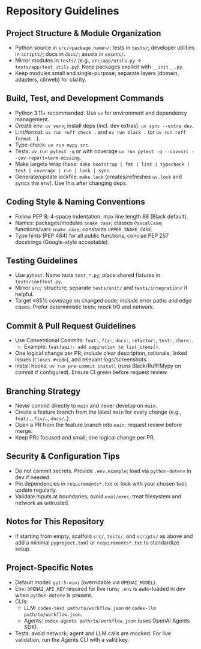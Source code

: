 # Repository Guidelines

## Project Structure & Module Organization
- Python source in `src/<package_name>/`; tests in `tests/`; developer utilities in `scripts/`; docs in `docs/`; assets in `assets/`.
- Mirror modules in `tests/` (e.g., `src/app/utils.py` → `tests/app/test_utils.py`). Keep packages explicit with `__init__.py`.
- Keep modules small and single-purpose; separate layers (domain, adapters, cli/web) for clarity.

## Build, Test, and Development Commands
- Python 3.11+ recommended. Use `uv` for environment and dependency management.
- Create env: `uv venv`; install deps (incl. dev extras): `uv sync --extra dev`.
- Lint/format: `uv run ruff check .` and `uv run black .` (or `uv run ruff format .`).
- Type-check: `uv run mypy src`.
- Tests: `uv run pytest -q` or with coverage `uv run pytest -q --cov=src --cov-report=term-missing`.
- Make targets wrap these: `make bootstrap | fmt | lint | typecheck | test | coverage | run | lock | sync`.
- Generate/update lockfile: `make lock` (creates/refreshes `uv.lock` and syncs the env). Use this after changing deps.

## Coding Style & Naming Conventions
- Follow PEP 8; 4-space indentation; max line length 88 (Black default).
- Names: packages/modules `snake_case`; classes `PascalCase`; functions/vars `snake_case`; constants `UPPER_SNAKE_CASE`.
- Type hints (PEP 484) for all public functions; concise PEP 257 docstrings (Google-style acceptable).

## Testing Guidelines
- Use `pytest`. Name tests `test_*.py`; place shared fixtures in `tests/conftest.py`.
- Mirror `src/` structure; separate `tests/unit/` and `tests/integration/` if helpful.
- Target ≥85% coverage on changed code; include error paths and edge cases. Prefer deterministic tests; mock I/O and network.

## Commit & Pull Request Guidelines
- Use Conventional Commits: `feat:`, `fix:`, `docs:`, `refactor:`, `test:`, `chore:`.
  - Example: `feat(api): add pagination to list_items()`.
- One logical change per PR; include clear description, rationale, linked issues (`Closes #<id>`), and relevant logs/screenshots.
- Install hooks: `uv run pre-commit install` (runs Black/Ruff/Mypy on commit if configured). Ensure CI green before request review.

## Branching Strategy
- Never commit directly to `main` and never develop on `main`.
- Create a feature branch from the latest `main` for every change (e.g., `feat/…`, `fix/…`, `docs/…`).
- Open a PR from the feature branch into `main`; request review before merge.
- Keep PRs focused and small; one logical change per PR.

## Security & Configuration Tips
- Do not commit secrets. Provide `.env.example`; load via `python-dotenv` in dev if needed.
- Pin dependencies in `requirements*.txt` or lock with your chosen tool; update regularly.
- Validate inputs at boundaries; avoid `eval/exec`; treat filesystem and network as untrusted.

## Notes for This Repository
- If starting from empty, scaffold `src/`, `tests/`, and `scripts/` as above and add a minimal `pyproject.toml` or `requirements*.txt` to standardize setup.

## Project-Specific Notes
- Default model: `gpt-5-mini` (overridable via `OPENAI_MODEL`).
- Env: `OPENAI_API_KEY` required for live runs; `.env` is auto-loaded in dev when `python-dotenv` is present.
- CLIs:
  - LLM: `codex-test path/to/workflow.json` or `codex-llm path/to/workflow.json`.
  - Agents: `codex-agents path/to/workflow.json` (uses OpenAI Agents SDK).
- Tests: avoid network; agent and LLM calls are mocked. For live validation, run the Agents CLI with a valid key.
